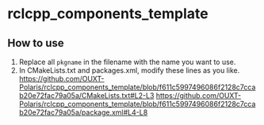 # rclcpp_components_template

## How to use
1. Replace all `pkgname` in the filename with the name you want to use.
2. In CMakeLists.txt and packages.xml, modify these lines as you like.
https://github.com/OUXT-Polaris/rclcpp_components_template/blob/f611c5997496086f2128c7ccab20e72fac79a05a/CMakeLists.txt#L2-L3
https://github.com/OUXT-Polaris/rclcpp_components_template/blob/f611c5997496086f2128c7ccab20e72fac79a05a/package.xml#L4-L8
